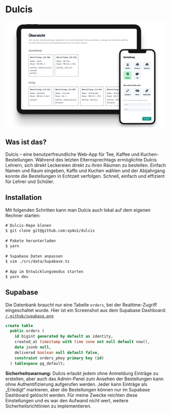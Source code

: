 # Dulcis

<img src="./.github/promo.png" />

## Was ist das?

Dulcis – eine benutzerfreundliche Web-App für Tee, Kaffee und Kuchen-Bestellungen. Während des letzten Elternsprechtags ermöglichte Dulcis Lehrern, sich direkt Leckereien direkt zu ihren Räumen zu bestellen. Einfach Namen und Raum eingeben, Kaffe und Kuchen wählen und der Abijahrgang konnte die Bestellungen in Echtzeit verfolgen. Schnell, einfach und effizient für Lehrer und Schüler.

## Installation

Mit folgenden Schritten kann man Dulcis auch lokal auf dem eigenen Rechner starten:

```
# Dulcis-Repo klonen
$ git clone git@github.com:xp4u1/dulcis

# Pakete herunterladen
$ yarn

# Supabase Daten anpassen
$ vim ./src/data/Supabase.ts

# App im Entwicklungsmodus starten
$ yarn dev
```

## Supabase

Die Datenbank braucht nur eine Tabelle `orders`, bei der Realtime-Zugriff eingeschaltet wurde. Hier ist ein Screenshot aus dem Supabase Dashboard: [`/.github/supabase.png`](/.github/supabase.png)

```sql
create table
  public.orders (
    id bigint generated by default as identity,
    created_at timestamp with time zone not null default now(),
    data jsonb null,
    delivered boolean null default false,
    constraint orders_pkey primary key (id)
  ) tablespace pg_default;
```

**Sicherheitswarnung:** Dulcis erlaubt jedem ohne Anmeldung Einträge zu erstellen, aber auch das Admin-Panel zum Ansehen der Bestellungen kann ohne Authentifizierung aufgerufen werden. Jeder kann Einträge als „Erledigt“ markieren, aber die Bestellungen können nur im Supabase Dashboard gelöscht werden. Für meine Zwecke reichten diese Einstellungen und es war den Aufwand nicht wert, weitere Sicherheitsrichtlinien zu implementieren.
